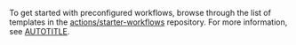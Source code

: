 To get started with preconfigured workflows, browse through the list of templates in the [actions/starter-workflows](https://github.com/actions/starter-workflows) repository. For more information, see [AUTOTITLE](/actions/writing-workflows/using-starter-workflows).
